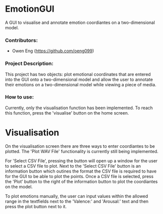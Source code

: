 # EmotionGUI

A GUI to visualise and annotate emotion coordiantes on a two-dimensional model.

### Contributors:

- Owen Eng (https://github.com/oeng099)

### Project Description:

This project has two objects: plot emotional coordinates that are entered into the GUI onto a two-dimensional model and allow the user to annotate their emotions on a two-dimensional model while viewing a piece of media. 


### How to use:

Currently, only the visualisation function has been implemented. To reach this function, press the 'visualise' button on the home screen.

# Visualisation

On the visualisation screen there are three ways to enter coordiantes to be plotted. The 'Plot WAV File' functionality is currently still being implemented. 

For 'Select CSV File', pressing the button will open up a window for the user to select a CSV file to plot. Next to the 'Select CSV File' button is an information button which outines the format the CSV file is required to have for the GUI to be able to plot the points. Once a CSV file is selected, press the 'Plot' button to the right of the information button to plot the coordiantes on the model.

To plot emotions manually, the user can input values within the allowed range in the textfields next to the 'Valence:' and 'Arousal:' text and then press the plot button next to it. 

